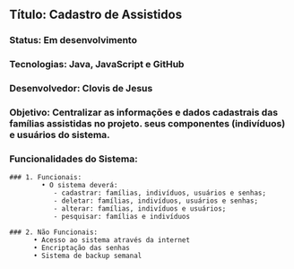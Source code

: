 ## Título: Cadastro de Assistidos

### Status: Em desenvolvimento

### Tecnologias: Java, JavaScript e GitHub

### Desenvolvedor: Clovis de Jesus

### Objetivo: Centralizar as informações e dados cadastrais  das famílias assistidas no projeto. seus 	     componentes (indivíduos) e usuários do sistema.

### Funcionalidades do Sistema:
    ### 1. Funcionais:
            • O sistema deverá:
               - cadastrar: famílias, indivíduos, usuários e senhas;
               - deletar: famílias, indivíduos, usuários e senhas;
               - alterar: famílias, indivíduos e usuários;
               - pesquisar: famílias e indivíduos

    ### 2. Não Funcionais:
          • Acesso ao sistema através da internet
          • Encriptação das senhas
          • Sistema de backup semanal

